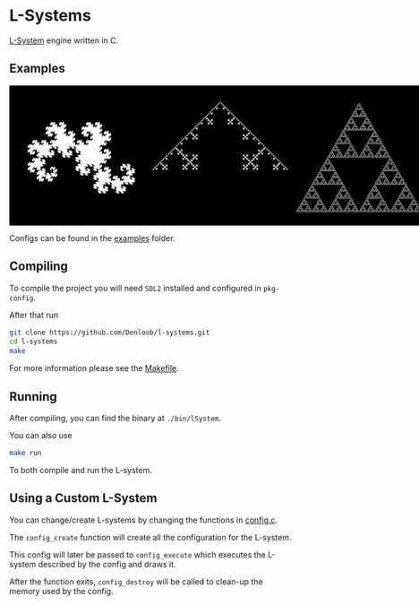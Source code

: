 # L-Systems
[L-System](https://en.wikipedia.org/wiki/L-system) engine written in C.

## Examples
<div style="display: flex; justify-content: space-between;">
    <img src="./images/dragon_curve.png" alt="Image of the Dragon Curve" width="250" height="250">
    <img src="./images/koch_curve.png" alt="Image of the Koch Curve" width="250" height="250">
    <img src="./images/sierpinski_triangle.png" alt="Image of the Sierpinski Triangle" width="250" height="250">
</div>

Configs can be found in the [examples](./examples/) folder.

## Compiling
To compile the project you will need `SDL2` installed and configured in `pkg-config`.

After that run
```sh
git clone https://github.com/Denloob/l-systems.git
cd l-systems
make
```

For more information please see the [Makefile](./Makefile).

## Running

After compiling, you can find the binary at `./bin/lSystem`.

You can also use
```sh
make run
```
To both compile and run the L-system.

## Using a Custom L-System

You can change/create L-systems by changing the functions in [config.c](./src/config.c).

The `config_create` function will create all the configuration for the L-system.

This config will later be passed to `config_execute` which executes the L-system described
by the config and draws it.

After the function exits, `config_destroy` will be called to clean-up the memory used by the config.
